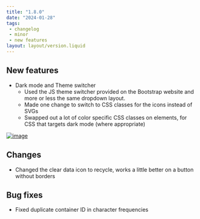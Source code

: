 ```yaml
---
title: "1.8.0"
date: "2024-01-28"
tags: 
 - changelog
 - minor
 - new features
layout: layout/version.liquid
---
```

## New features
- Dark mode and Theme switcher 
  - Used the JS theme switcher provided on the Bootstrap website and more or less the same dropdown layout.
  - Made one change to switch to CSS classes for the icons instead of SVGs
  - Swapped out a lot of color specific CSS classes on elements, for CSS that targets dark mode (where appropriate)  

[![image](https://github.com/stickerboy/convrtrjs/assets/1421538/7fce66d3-ebbe-4b8a-803b-7965ec334f46)](https://github.com/stickerboy/convrtrjs/assets/1421538/7fce66d3-ebbe-4b8a-803b-7965ec334f46)  

## Changes
- Changed the clear data icon to recycle, works a little better on a button without borders

## Bug fixes
- Fixed duplicate container ID in character frequencies